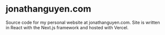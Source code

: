 # jonathanguyen.com
Source code for my personal website at jonathanguyen.com. Site is written in React with the Next.js framework and hosted with Vercel.
